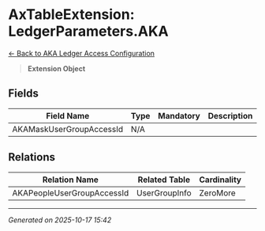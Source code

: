 # AxTableExtension: LedgerParameters.AKA

[← Back to AKA Ledger Access Configuration](../README.md)

> **Extension Object**

## Fields

| Field Name | Type | Mandatory | Description |
|------------|------|-----------|-------------|
| AKAMaskUserGroupAccessId | N/A |  |  |

## Relations

| Relation Name | Related Table | Cardinality |
|---------------|---------------|-------------|
| AKAPeopleUserGroupAccessId | UserGroupInfo | ZeroMore |

---

*Generated on 2025-10-17 15:42*
